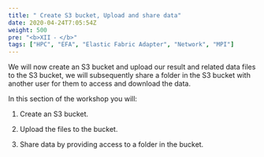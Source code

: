 ```yaml
---
title: " Create S3 bucket, Upload and share data"
date: 2020-04-24T7:05:54Z
weight: 500
pre: "<b>XII ⁃ </b>"
tags: ["HPC", "EFA", "Elastic Fabric Adapter", "Network", "MPI"]
---
```


We will now create an S3 bucket and upload our result and related data files to the S3 bucket, we will subsequently share a folder in the S3 bucket with another user for them to access and download the data.

In this section of the workshop you will:

1.	Create an S3 bucket.

2.	Upload the files to the bucket.

3.	Share data by providing access to a folder in the bucket.
